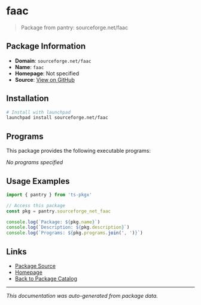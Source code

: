 # faac

> Package from pantry: sourceforge.net/faac

## Package Information

- **Domain**: `sourceforge.net/faac`
- **Name**: `faac`
- **Homepage**: Not specified
- **Source**: [View on GitHub](https://github.com/pkgxdev/pantry/tree/main/projects/sourceforge.net/faac/package.yml)

## Installation

```bash
# Install with launchpad
launchpad install sourceforge.net/faac
```

## Programs

This package provides the following executable programs:

*No programs specified*

## Usage Examples

```typescript
import { pantry } from 'ts-pkgx'

// Access this package
const pkg = pantry.sourceforge_net_faac

console.log(`Package: ${pkg.name}`)
console.log(`Description: ${pkg.description}`)
console.log(`Programs: ${pkg.programs.join(', ')}`)
```

## Links

- [Package Source](https://github.com/pkgxdev/pantry/tree/main/projects/sourceforge.net/faac/package.yml)
- [Homepage](#)
- [Back to Package Catalog](../package-catalog.md)

---

*This documentation was auto-generated from package data.*
